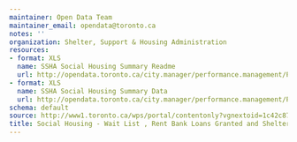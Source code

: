 ```yaml
---
maintainer: Open Data Team
maintainer_email: opendata@toronto.ca
notes: ''
organization: Shelter, Support & Housing Administration
resources:
- format: XLS
  name: SSHA Social Housing Summary Readme
  url: http://opendata.toronto.ca/city.manager/performance.management/PM_SocialHousingWaitLoansandUseSummaryReadme.xls
- format: XLS
  name: SSHA Social Housing Summary Data
  url: http://opendata.toronto.ca/city.manager/performance.management/PM_SSHA.xls
schema: default
source: http://www1.toronto.ca/wps/portal/contentonly?vgnextoid=1c42c87477438310VgnVCM1000003dd60f89RCRD&vgnextchannel=1a66e03bb8d1e310VgnVCM10000071d60f89RCRD
title: Social Housing - Wait List , Rent Bank Loans Granted and Shelter Use Summary
---
```

